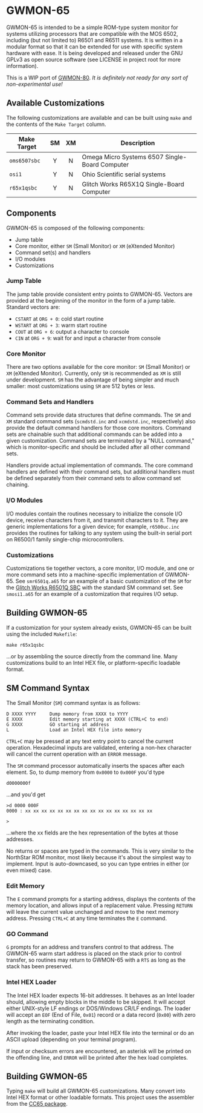 GWMON-65
========

GWMON-65 is intended to be a simple ROM-type system monitor for systems utilizing processors that are compatible with the MOS 6502, including (but not limited to) R6501 and R6511 systems. It is written in a modular format so that it can be extended for use with specific system hardware with ease. It is being developed and released under the GNU GPLv3 as open source software (see LICENSE in project root for more information).

This is a WIP port of [GWMON-80](https://github.com/glitchwrks/gwmon-80). *It is definitely not ready for any sort of non-experimental use!*

Available Customizations
------------------------

The following customizations are available and can be built using `make` and the contents of the `Make Target` column.

| Make Target | SM | XM | Description                                        |
|-------------|:--:|:--:|----------------------------------------------------|
| `oms6507sbc`| Y  | N  | Omega Micro Systems 6507 Single-Board Computer     |
| `osi1`      | Y  | N  | Ohio Scientific serial systems                     |
| `r65x1qsbc` | Y  | N  | Glitch Works R65X1Q Single-Board Computer          |

Components
----------

GWMON-65 is composed of the following components:

* Jump table
* Core monitor, either `SM` (Small Monitor) or `XM` (eXtended Monitor)
* Command set(s) and handlers
* I/O modules
* Customizations

### Jump Table

The jump table provide consistent entry points to GWMON-65. Vectors are provided at the beginning of the monitor in the form of a jump table. Standard vectors are:

* `CSTART` at `ORG + 0`: cold start routine
* `WSTART` at `ORG + 3`: warm start routine
* `COUT` at `ORG + 6`: output a character to console
* `CIN` at `ORG + 9`: wait for and input a character from console

### Core Monitor

There are two options available for the core monitor: `SM` (Small Monitor) or `XM` (eXtended Monitor). Currently, only `SM` is recommended as `XM` is still under development. `SM` has the advantage of being simpler and much smaller: most customizations using `SM` are 512 bytes or less.

### Command Sets and Handlers

Command sets provide data structures that define commands. The `SM` and `XM` standard command sets (`scmdstd.inc` and `xcmdstd.inc`, respectively) also provide the default command handlers for those core monitors. Command sets are chainable such that additional commands can be added into a given customization. Command sets are terminated by a "NULL command," which is monitor-specific and should be included after all other command sets.

Handlers provide actual implementation of commands. The core command handlers are defined with their command sets, but additional handlers must be defined separately from their command sets to allow command set chaining.

### I/O Modules

I/O modules contain the routines necessary to initialize the console I/O device, receive characters from it, and transmit characters to it. They are generic implementations for a given device; for example, `r6500uc.inc` provides the routines for talking to any system using the built-in serial port on R6500/1 family single-chip microcontrollers.

### Customizations

Customizations tie together vectors, a core monitor, I/O module, and one or more command sets into a machine-specific implementation of GWMON-65. See `smr6501q.a65` for an example of a basic customization of the `SM` for the [Glitch Works R6501Q SBC](https://www.tindie.com/products/glitchwrks/glitch-works-r6501qr6511q-single-board-computer/) with the standard SM command set. See `smosi1.a65` for an example of a customization that requires I/O setup.

Building GWMON-65
-----------------

If a customization for your system already exists, GWMON-65 can be built using the included `Makefile`:

    make r65x1qsbc

...or by assembling the source directly from the command line. Many customizations build to an Intel HEX file, or platform-specific loadable format.

SM Command Syntax
-----------------

The Small Monitor (`SM`) command syntax is as follows:

    D XXXX YYYY     Dump memory from XXXX to YYYY
    E XXXX          Edit memory starting at XXXX (CTRL+C to end)
    G XXXX          GO starting at address 
    L               Load an Intel HEX file into memory

`CTRL+C` may be pressed at any text entry point to cancel the current operation. Hexadecimal inputs are validated, entering a non-hex character will cancel the current operation with an `ERROR` message.

The `SM` command processor automatically inserts the spaces after each element. So, to dump memory from `0x0000` to `0x000F` you'd type

    d0000000f

...and you'd get

    >d 0000 000F
    0000 : xx xx xx xx xx xx xx xx xx xx xx xx xx xx xx xx
    
    >

...where the xx fields are the hex representation of the bytes at those addresses.

No returns or spaces are typed in the commands. This is very similar to the NorthStar ROM monitor, most likely because it's about the simplest way to implement. Input is auto-downcased, so you can type entries in either (or even mixed) case.

### Edit Memory

The `E` command prompts for a starting address, displays the contents of the memory location, and allows input of a replacement value. Pressing `RETURN` will leave the current value unchanged and move to the next memory address. Pressing `CTRL+C` at any time terminates the `E` command.

### GO Command

`G` prompts for an address and transfers control to that address. The GWMON-65 warm start address is placed on the stack prior to control transfer, so routines may return to GWMON-65 with a `RTS` as long as the stack has been preserved.

### Intel HEX Loader

The Intel HEX loader expects 16-bit addresses. It behaves as an Intel loader should, allowing empty blocks in the middle to be skipped. It will accept either UNIX-style LF endings or DOS/Windows CR/LF endings. The loader will accept an `EOF` (End of File, `0x01`) record or a data record (`0x00`) with zero length as the terminating condition.

After invoking the loader, paste your Intel HEX file into the terminal or do an ASCII upload (depending on your terminal program).

If input or checksum errors are encountered, an asterisk will be printed on the offending line, and `ERROR` will be printed after the hex load completes.

Building GWMON-65
-----------------

Typing `make` will build all GWMON-65 customizations. Many convert into Intel HEX format or other loadable formats. This project uses the assembler from the [CC65 package](https://cc65.github.io/).
